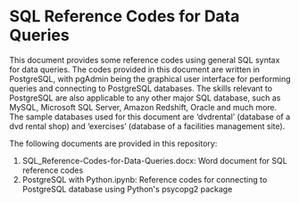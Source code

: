 # SQL Reference Codes for Data Queries

This document provides some reference codes using general SQL syntax for data queries. The codes provided in this document are written in PostgreSQL, with pgAdmin being the graphical user interface for performing queries and connecting to PostgreSQL databases. The skills relevant to PostgreSQL are also applicable to any other major SQL database, such as MySQL, Microsoft SQL Server, Amazon Redshift, Oracle and much more. The sample databases used for this document are ‘dvdrental’ (database of a dvd rental shop) and ‘exercises’ (database of a facilities management site).

The following documents are provided in this repository:
   1. SQL_Reference-Codes-for-Data-Queries.docx: Word document for SQL reference codes
   2. PostgreSQL with Python.ipynb: Reference codes for connecting to PostgreSQL database using Python's psycopg2 package
